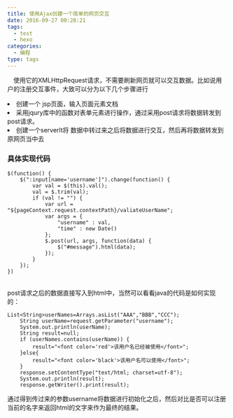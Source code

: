 ```yaml
---
title: 使用Ajax创建一个简单的网页交互
date: 2016-09-27 00:28:21
tags:
  - test
  - hexo
categories:
  - 编程
type: tags
---
```

&emsp;使用它的XMLHttpRequest请求，不需要刷新网页就可以交互数据。比如说用户的注册交互事件，大致可以分为以下几个步骤进行<br>
<li> 创建一个 jsp页面，输入页面元素文档
<li> 采用jqury库中的函数对表单元素进行操作，通过采用post请求将数据转发到post请求。
<li>创建一个serverlt将 数据中转过来之后将数据进行交互，然后再将数据转发到原网页当中去
<br>

### 具体实现代码 ###

	$(function() {
		$(":input[name='username']").change(function() {
			var val = $(this).val();
			val = $.trim(val);
			if (val != "") {
				var url = "${pageContext.request.contextPath}/valiateUserName";
				var args = {
					"username" : val,
					"time" : new Date()
				};
				$.post(url, args, function(data) {
					$("#message").html(data);
				});
			}
		});
	})
<br>
post请求之后的数据直接写入到html中，当然可以看看java的代码是如何实现的：

	List<String>userNames=Arrays.asList("AAA","BBB","CCC");
		String userName=request.getParameter("username");
		System.out.println(userName);
		String result=null;
		if (userNames.contains(userName)) {
			result="<font color='red'>该用户名已经被使用</font>";
		}else{
			result="<font color='black'>该用户名可以使用</font>";
		}
		response.setContentType("text/html; charset=utf-8");
		System.out.println(result);
		response.getWriter().print(result);
通过得到传过来的参数username将数据进行初始化之后，然后对比是否可以注册当前的名字来返回html的文字来作为最终的结果。
